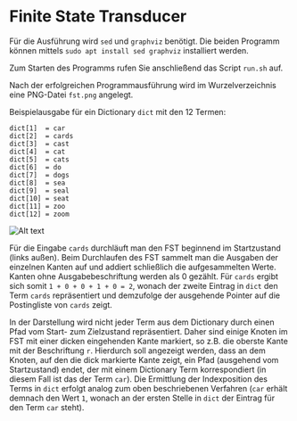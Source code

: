# Finite State Transducer

Für die Ausführung wird `sed` und `graphviz` benötigt. Die beiden Programm können mittels `sudo apt install sed graphviz`
installiert werden.

Zum Starten des Programms rufen Sie anschließend das Script `run.sh` auf.

Nach der erfolgreichen Programmausführung wird im Wurzelverzeichnis eine PNG-Datei `fst.png` angelegt.

Beispielausgabe für ein Dictionary `dict` mit den 12 Termen:

```
dict[1]  = car
dict[2]  = cards
dict[3]  = cast
dict[4]  = cat
dict[5]  = cats
dict[6]  = do
dict[7]  = dogs
dict[8]  = sea
dict[9]  = seal
dict[10] = seat
dict[11] = zoo
dict[12] = zoom
```

![Alt text](img/fst.png?raw=true)

Für die Eingabe `cards` durchläuft man den FST beginnend im Startzustand (links außen). Beim Durchlaufen des FST
sammelt man die Ausgaben der einzelnen Kanten auf und addiert schließlich die aufgesammelten Werte. Kanten ohne
Ausgabebeschriftung werden als 0 gezählt. Für `cards` ergibt sich somit `1 + 0 + 0 + 1 + 0 = 2`, wonach der zweite
Eintrag in `dict` den Term `cards` repräsentiert und demzufolge der ausgehende Pointer auf die Postingliste von
`cards` zeigt. 

In der Darstellung wird nicht jeder Term aus dem Dictionary durch einen Pfad vom Start- zum Zielzustand repräsentiert.
Daher sind einige Knoten im FST mit einer dicken eingehenden Kante markiert, so z.B. die oberste Kante mit der 
Beschriftung `r`. Hierdurch soll angezeigt werden, dass an dem Knoten, auf den die dick markierte Kante zeigt, ein Pfad
(ausgehend vom Startzustand) endet, der mit einem Dictionary Term korrespondiert (in diesem Fall ist das der Term `car`).
Die Ermittlung der Indexposition des Terms in `dict` erfolgt analog zum oben beschriebenen Verfahren (`car` erhält
demnach den Wert `1`, wonach an der ersten Stelle in `dict` der Eintrag für den Term `car` steht).
